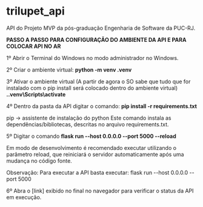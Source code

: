 # trilupet_api
API do Projeto MVP da pós-graduação Engenharia de Software da PUC-RJ.

**PASSO A PASSO PARA CONFIGURAÇÃO DO AMBIENTE DA API E PARA COLOCAR API NO AR**

1º Abrir o Terminal do Windows no modo administrador no Windows.

2º Criar o ambiente virtual: 
**python -m venv .venv**

3º Ativar o ambiente virtual (A partir de agora o SO sabe que tudo que for instalado com o pip install será colocado dentro do ambiente virtual)
**.\.venv\Scripts\activate**

4º Dentro da pasta da API digitar o comando:
**pip install -r requirements.txt**

pip -> assistente de instalação do python
Este comando instala as dependências/bibliotecas, descritas no arquivo requirements.txt.

5º Digitar o comando
**flask run --host 0.0.0.0 --port 5000 --reload**

Em modo de desenvolvimento é recomendado executar utilizando o parâmetro reload, que reiniciará o servidor automaticamente após uma mudança no código fonte.

Observação:
Para executar a API basta executar:
flask run --host 0.0.0.0 --port 5000

6º Abra o [link] exibido no final no navegador para verificar o status da API em execução.



